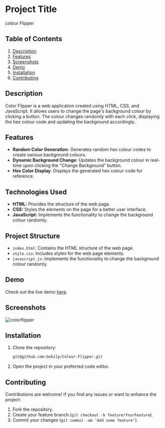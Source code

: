 # Project Title

colour Flipper

## Table of Contents
1. [Description](#description)
2. [Features](#features)
3. [Screenshots](#screenshots)
4. [Demo](#Demo)
5. [Installation](#installation)
6. [Contributing](#contributing)

## Description
Color Flipper is a web application created using HTML, CSS, and JavaScript. It allows users to change the page's background colour by clicking a button. 
The colour changes randomly with each click, displaying the hex colour code and updating the background accordingly..

## Features


- **Random Color Generation**: Generates random hex colour codes to create various background colours.
- **Dynamic Background Change**: Updates the background colour in real-time upon clicking the "Change Background" button.
- **Hex Color Display**: Displays the generated hex colour code for reference.


## Technologies Used

- **HTML:** Provides the structure of the web page.
- **CSS:** Styles the elements on the page for a better user interface.
- **JavaScript:** Implements the functionality to change the background colour randomly.

## Project Structure

- `index.html`: Contains the HTML structure of the web page.
- `style.css`: Includes styles for the web page elements.
- `javascript.js`: Implements the functionality to change the background colour randomly.



## Demo
Check out the live demo [here](https://gokilp.github.io/Colour-Flipper/).




## Screenshots

![colorflipper](https://github.com/Gokilp/Zerodha_clone/assets/76507378/df719eae-e808-420d-8ae2-c6f0b113b774)




## Installation
1. Clone the repository:
    ```bash
   git@github.com:Gokilp/Colour-Flipper.git
    ```
2. Open the project in your preferred code editor.


## Contributing

Contributions are welcome! If you find any issues or want to enhance the project:
1. Fork the repository.
2. Create your feature branch (`git checkout -b feature/YourFeature`).
3. Commit your changes (`git commit -am 'Add some feature'`).
